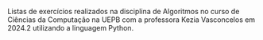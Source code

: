 Listas de exercícios realizados na disciplina de Algoritmos no curso de Ciências da Computação na UEPB com a professora Kezia Vasconcelos em 2024.2 utilizando a linguagem Python. 
